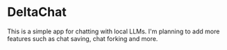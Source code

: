 # DeltaChat

This is a simple app for chatting with local LLMs. I'm planning to add more features such as chat saving,
chat forking and more.
